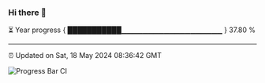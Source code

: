 ### Hi there 👋

⏳ Year progress { ███████████▁▁▁▁▁▁▁▁▁▁▁▁▁▁▁▁▁▁▁ } 37.80 %

---

⏰ Updated on Sat, 18 May 2024 08:36:42 GMT

![Progress Bar CI](https://github.com/IshwaranRudhara/GIT-ACTION/workflows/Progress%20Bar%20CI/badge.svg)
